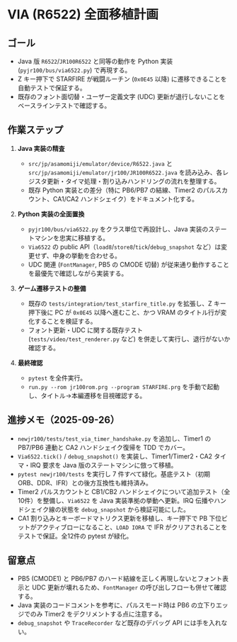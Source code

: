 # VIA (R6522) 全面移植計画

## ゴール
- Java 版 `R6522`/`JR100R6522` と同等の動作を Python 実装 (`pyjr100/bus/via6522.py`) で再現する。
- Z キー押下で STARFIRE が戦闘ルーチン (`0x0E45` 以降) に遷移できることを自動テストで保証する。
- 既存のフォント面切替・ユーザー定義文字 (UDC) 更新が退行しないことをベースラインテストで確認する。

## 作業ステップ
1. **Java 実装の精査**
   - `src/jp/asamomiji/emulator/device/R6522.java` と `src/jp/asamomiji/emulator/jr100/JR100R6522.java` を読み込み、各レジスタ更新・タイマ処理・割り込みハンドリングの流れを整理する。
   - 既存 Python 実装との差分（特に PB6/PB7 の結線、Timer2 のパルスカウント、CA1/CA2 ハンドシェイク）をドキュメント化する。

2. **Python 実装の全面置換**
   - `pyjr100/bus/via6522.py` をクラス単位で再設計し、Java 実装のステートマシンを忠実に移植する。
   - `Via6522` の public API（`load8`/`store8`/`tick`/`debug_snapshot` など）は変更せず、中身の挙動を合わせる。
   - UDC 関連 (`FontManager`, PB5 の CMODE 切替) が従来通り動作することを最優先で確認しながら実装する。

3. **ゲーム遷移テストの整備**
   - 既存の `tests/integration/test_starfire_title.py` を拡張し、Z キー押下後に PC が `0x0E45` 以降へ進むこと、かつ VRAM のタイトル行が変化することを検証する。
   - フォント更新・UDC に関する既存テスト (`tests/video/test_renderer.py` など) を併走して実行し、退行がないか確認する。

4. **最終確認**
   - `pytest` を全件実行。
   - `run.py --rom jr100rom.prg --program STARFIRE.prg` を手動で起動し、タイトル→本編遷移を目視確認する。

## 進捗メモ（2025-09-26）
- `newjr100/tests/test_via_timer_handshake.py` を追加し、Timer1 の PB7/PB6 連動と CA2 ハンドシェイク復帰を TDD でカバー。
- `Via6522.tick()` / `debug_snapshot()` を実装し、Timer1/Timer2・CA2 タイマ・IRQ 要求を Java 版のステートマシンに倣って移植。
- `pytest newjr100/tests` を実行し 7 件すべて緑化。基底テスト（初期 ORB、DDR、IFR）との後方互換性も維持済み。
- Timer2 パルスカウントと CB1/CB2 ハンドシェイクについて追加テスト（全10件）を整備し、`Via6522` を Java 実装準拠の挙動へ更新。IRQ 伝播やハンドシェイク線の状態を `debug_snapshot` から検証可能にした。
- CA1 割り込みとキーボードマトリクス更新を移植し、キー押下で PB 下位ビットがアクティブローになること、`LOAD IORA` で IFR がクリアされることをテストで保証。全12件の pytest が緑化。

## 留意点
- PB5 (CMODE1) と PB6/PB7 のハード結線を正しく再現しないとフォント表示と UDC 更新が壊れるため、`FontManager` の呼び出しフローも併せて確認する。
- Java 実装のコードコメントを参考に、パルスモード時は PB6 の立下りエッジでのみ Timer2 をデクリメントする点に注意する。
- `debug_snapshot` や `TraceRecorder` など既存のデバッグ API には手を入れない。
